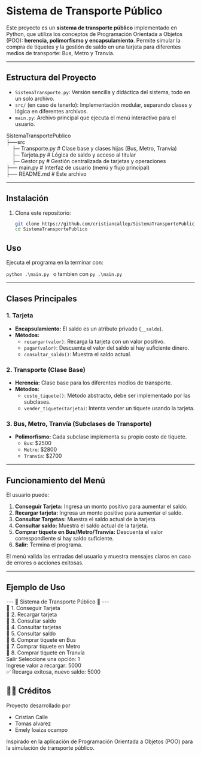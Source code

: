 # Sistema de Transporte Público

Este proyecto es un **sistema de transporte público** implementado en Python, que utiliza los conceptos de Programación Orientada a Objetos (POO): **herencia, polimorfismo y encapsulamiento**. Permite simular la compra de tiquetes y la gestión de saldo en una tarjeta para diferentes medios de transporte: Bus, Metro y Tranvía.

---

## Estructura del Proyecto

- `SistemaTransporte.py`: Versión sencilla y didáctica del sistema, todo en un solo archivo.
- `src/` (en caso de tenerlo): Implementación modular, separando clases y lógica en diferentes archivos.
- `main.py`: Archivo principal que ejecuta el menú interactivo para el usuario.

SistemaTransportePublico  
├──src  
&nbsp;&nbsp;&nbsp;&nbsp;├─ Transporte.py # Clase base y clases hijas (Bus, Metro, Tranvía)  
&nbsp;&nbsp;&nbsp;&nbsp;├─ Tarjeta.py # Lógica de saldo y acceso al titular  
&nbsp;&nbsp;&nbsp;&nbsp;├─ Gestor.py # Gestión centralizada de tarjetas y operaciones  
├── main.py # Interfaz de usuario (menú y flujo principal)  
├── README.md # Este archivo

---
## Instalación

1. Clona este repositorio:  

   ```bash
   git clone https://github.com/cristiancallep/SistemaTransportePublico.git
   cd SistemaTransportePublico
## Uso

Ejecuta el programa en la terminar con:

```python .\main.py ```  o tambien con  ```py .\main.py ```

---

## Clases Principales

### 1. Tarjeta

- **Encapsulamiento:** El saldo es un atributo privado (`__saldo`).
- **Métodos:**
  - `recargar(valor)`: Recarga la tarjeta con un valor positivo.
  - `pagar(valor)`: Descuenta el valor del saldo si hay suficiente dinero.
  - `consultar_saldo()`: Muestra el saldo actual.

### 2. Transporte (Clase Base)

- **Herencia:** Clase base para los diferentes medios de transporte.
- **Métodos:**
  - `costo_tiquete()`: Método abstracto, debe ser implementado por las subclases.
  - `vender_tiquete(tarjeta)`: Intenta vender un tiquete usando la tarjeta.

### 3. Bus, Metro, Tranvía (Subclases de Transporte)

- **Polimorfismo:** Cada subclase implementa su propio costo de tiquete.
  - `Bus`: $2500
  - `Metro`: $2800
  - `Tranvía`: $2700

---

## Funcionamiento del Menú
El usuario puede:

1. **Conseguir Tarjeta:** Ingresa un monto positivo para aumentar el saldo.
2. **Recargar tarjeta:** Ingresa un monto positivo para aumentar el saldo.
3. **Consultar Targetas:** Muestra el saldo actual de la tarjeta.
4. **Consultar saldo:** Muestra el saldo actual de la tarjeta.
5. **Comprar tiquete en Bus/Metro/Tranvía:** Descuenta el valor correspondiente si hay saldo suficiente.
6. **Salir:** Termina el programa.

El menú valida las entradas del usuario y muestra mensajes claros en caso de errores o acciones exitosas.

---

## Ejemplo de Uso
--- 🚏 Sistema de Transporte Público 🚏 ---  
🔶 1. Conseguir Tarjeta  
🔶 2. Recargar tarjeta   
🔶 3. Consultar saldo  
🔶 4. Consultar tarjetas  
🔶 5. Consultar saldo  
🔶 6. Comprar tiquete en Bus   
🔶 7. Comprar tiquete en Metro  
🔶 8. Comprar tiquete en Tranvía  
Salir Seleccione una opción: 1   
Ingrese valor a recargar: 5000   
✅ Recarga exitosa, nuevo saldo: 5000

## 👨‍💻 Créditos

Proyecto desarrollado por  
- Cristian Calle
- Tomas alvarez
- Emely loaiza ocampo

Inspirado en la aplicación de Programación Orientada a Objetos (POO) para la simulación de transporte público.